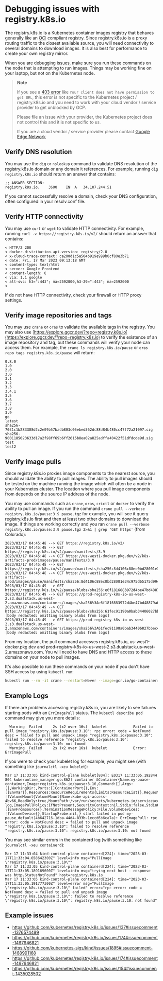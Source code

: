 # Debugging issues with registry.k8s.io

The registry.k8s.io is a Kubernetes container images registry that behaves generally like an [OCI](https://github.com/opencontainers/distribution-spec) compliant registry. Since registry.k8s.io is a proxy routing traffic to the closest available source, you will need connectivity to several domains to download images. It is also best for performance to create your own registry mirror.

When you are debugging issues, make sure you run these commands on the node that is attempting to run images. Things may be working fine on your laptop, but not on the Kubernetes node.

<!--TODO: identify what this looks like on s3 etc.-->
> **Note**
>
> If you see a [403 error][http-403] like `Your client does not have permission to get URL`,
> this error is not specific to the Kubernetes project / registry.k8s.io and
> you need to work with your cloud vendor / service provider to get unblocked
> by GCP.
>
> Please file an issue with your provider, the Kubernetes project does not
> control this and it is not specific to us.
>
> If you are a cloud vendor / service provider please contact
> [Google Edge Network](mailto:noc@google.com)

## Verify DNS resolution

You may use the `dig` or `nslookup` command to validate DNS resolution of the registry.k8s.io domain or any domain it references. For example, running `dig registry.k8s.io` should return an answer that contains:

```log
;; ANSWER SECTION:
registry.k8s.io.	3600	IN	A	34.107.244.51
```

If you cannot successfully resolve a domain, check your DNS configuration, often configured in your resolv.conf file.

## Verify HTTP connectivity

You may use `curl` or `wget` to validate HTTP connectivity. For example, running `curl -v https://registry.k8s.io/v2/` should return an answer that contains:

```log
< HTTP/2 200
< docker-distribution-api-version: registry/2.0
< x-cloud-trace-context: ca200d1c5a504b919e999b0cf80e3b71
< date: Fri, 17 Mar 2023 09:13:18 GMT
< content-type: text/html
< server: Google Frontend
< content-length: 0
< via: 1.1 google
< alt-svc: h3=":443"; ma=2592000,h3-29=":443"; ma=2592000
<
```

If do not have HTTP connectivity, check your firewall or HTTP proxy settings.

## Verify image repositories and tags

You may use `crane` or `oras` to validate the available tags in the registry. You may also use [https://explore.ggcr.dev/?repo=registry.k8s.io](https://explore.ggcr.dev/?repo=registry.k8s.io) to verify the existence of an image repository and tag, but these commands will verify your node can access them. For example, the `crane ls registry.k8s.io/pause` or `oras repo tags registry.k8s.io/pause` will return:

```log
0.8.0
1.0
2.0
3.0
3.1
3.2
3.3
3.4.1
3.5
3.6
3.7
3.8
3.9
go
latest
sha256-7031c1b283388d2c2e09b57badb803c05ebed362dc88d84b480cc47f72a21097.sig
sha256-9001185023633d17a2f98ff69b6ff2615b8ea02a825adffa40422f51dfdcde9d.sig
test
test2
```

## Verify image pulls

Since registry.k8s.io proxies image components to the nearest source, you should validate the ability to pull images. The ability to pull images should be tested on the machine running the image which will often be a node in your Kubernetes cluster. The location where you pull image components from depends on the source IP address of the node.

You may use commands such as `crane`, `oras`, `crictl` or `docker` to verify the ability to pull an image. If you run the command `crane pull --verbose registry.k8s.io/pause:3.9 pause.tgz` for example, you will see it query registry.k8s.io first and then at least two other domains to download the image. If things are working correctly and you ran `crane pull --verbose registry.k8s.io/pause:3.9 pause.tgz 2>&1 | grep 'GET https'` (from Colorado):

```log
2023/03/17 04:45:48 --> GET https://registry.k8s.io/v2/
2023/03/17 04:45:48 --> GET https://registry.k8s.io/v2/pause/manifests/3.9
2023/03/17 04:45:48 --> GET https://us-west1-docker.pkg.dev/v2/k8s-artifacts-prod/images/pause/manifests/3.9
2023/03/17 04:45:48 --> GET https://registry.k8s.io/v2/pause/manifests/sha256:8d4106c88ec0bd28001e34c975d65175d994072d65341f62a8ab0754b0fafe10
2023/03/17 04:45:48 --> GET https://us-west1-docker.pkg.dev/v2/k8s-artifacts-prod/images/pause/manifests/sha256:8d4106c88ec0bd28001e34c975d65175d994072d65341f62a8ab0754b0fafe10
2023/03/17 04:45:49 --> GET https://registry.k8s.io/v2/pause/blobs/sha256:e6f1816883972d4be47bd48879a08919b96afcd344132622e4d444987919323c
2023/03/17 04:45:49 --> GET https://prod-registry-k8s-io-us-west-2.s3.dualstack.us-west-2.amazonaws.com/containers/images/sha256%3Ae6f1816883972d4be47bd48879a08919b96afcd344132622e4d444987919323c
2023/03/17 04:45:49 --> GET https://registry.k8s.io/v2/pause/blobs/sha256:61fec91190a0bab34406027bbec43d562218df6e80d22d4735029756f23c7007 [body redacted: omitting binary blobs from logs]
2023/03/17 04:45:49 --> GET https://prod-registry-k8s-io-us-west-2.s3.dualstack.us-west-2.amazonaws.com/containers/images/sha256%3A61fec91190a0bab34406027bbec43d562218df6e80d22d4735029756f23c7007 [body redacted: omitting binary blobs from logs]
```

From my location, the pull command accesses registry.k8s.io, us-west1-docker.pkg.dev and prod-registry-k8s-io-us-west-2.s3.dualstack.us-west-2.amazonaws.com. You will need to have DNS and HTTP access to these domains on your node to pull images.

It's also possible to run these commands on your node if you don't have SSH access by using `kubectl run`:

```sh
kubectl run --rm -it crane --restart=Never --image=gcr.io/go-containerregistry/crane --overrides='{"spec": {"hostNetwork":true}}' -- pull --verbose registry.k8s.io/pause:3.9 /dev/null
```

## Example Logs

If there are problems accessing registry.k8s.io, you are likely to see failures starting pods with an `ErrImagePull` status. The `kubectl describe pod` command may give you more details:

```log
  Warning  Failed     2s (x2 over 16s)  kubelet            Failed to pull image "registry.k8s.io/pause:3.10": rpc error: code = NotFound desc = failed to pull and unpack image "registry.k8s.io/pause:3.10": failed to resolve reference "registry.k8s.io/pause:3.10": registry.k8s.io/pause:3.10: not found
  Warning  Failed     2s (x2 over 16s)  kubelet            Error: ErrImagePull
```

If you were to check your kubelet log for example, you might see (with something like `journalctl -xeu kubelet`):

```log
Mar 17 11:33:05 kind-control-plane kubelet[804]: E0317 11:33:05.192844     804 kuberuntime_manager.go:862] container &Container{Name:my-puase-container,Image:registry.k8s.io/pause:3.10,Command:[],Args:[],WorkingDir:,Ports:[]ContainerPort{},Env:[]EnvVar{},Resources:ResourceRequirements{Limits:ResourceList{},Requests:ResourceList{},},VolumeMounts:[]VolumeMount{VolumeMount{Name:kube-api-access-4bv66,ReadOnly:true,MountPath:/var/run/secrets/kubernetes.io/serviceaccount,SubPath:,MountPropagation:nil,SubPathExpr:,},},LivenessProbe:nil,ReadinessProbe:nil,Lifecycle:nil,TerminationMessagePath:/dev/termination-log,ImagePullPolicy:IfNotPresent,SecurityContext:nil,Stdin:false,StdinOnce:false,TTY:false,EnvFrom:[]EnvFromSource{},TerminationMessagePolicy:File,VolumeDevices:[]VolumeDevice{},StartupProbe:nil,} start failed in pod my-pause_default(4b642716-1dba-44d4-833b-1eccd6b6ca7a): ErrImagePull: rpc error: code = NotFound desc = failed to pull and unpack image "registry.k8s.io/pause:3.10": failed to resolve reference "registry.k8s.io/pause:3.10": registry.k8s.io/pause:3.10: not found
```

You may see similar errors in the containerd log (with something like `journalctl -xeu containerd`):

```log
Mar 17 11:33:04 kind-control-plane containerd[224]: time="2023-03-17T11:33:04.658642300Z" level=info msg="PullImage \"registry.k8s.io/pause:3.10\""
Mar 17 11:33:05 kind-control-plane containerd[224]: time="2023-03-17T11:33:05.189169600Z" level=info msg="trying next host - response was http.StatusNotFound" host=registry.k8s.io
Mar 17 11:33:05 kind-control-plane containerd[224]: time="2023-03-17T11:33:05.191777300Z" level=error msg="PullImage \"registry.k8s.io/pause:3.10\" failed" error="rpc error: code = NotFound desc = failed to pull and unpack image \"registry.k8s.io/pause:3.10\": failed to resolve reference \"registry.k8s.io/pause:3.10\": registry.k8s.io/pause:3.10: not found"
```

## Example issues

- https://github.com/kubernetes/registry.k8s.io/issues/137#issuecomment-1376574499
- https://github.com/kubernetes/registry.k8s.io/issues/174#issuecomment-1467646821
- https://github.com/kubernetes-sigs/kind/issues/1895#issuecomment-1468991168
- https://github.com/kubernetes/registry.k8s.io/issues/174#issuecomment-1467646821
- https://github.com/kubernetes/registry.k8s.io/issues/154#issuecomment-1435028502

[http-403]: https://developer.mozilla.org/en-US/docs/Web/HTTP/Status/403
